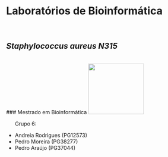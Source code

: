 # Laboratórios de Bioinformática
<br />


## *Staphylococcus aureus N315*
<br />
### Mestrado em Bioinformática

<img src="https://upload.wikimedia.org/wikipedia/commons/9/93/EEUMLOGO.png" width="150" height="136" />
<br />

&nbsp; &nbsp; &nbsp; Grupo 6:
* Andreia Rodrigues (PG12573)
* Pedro Moreira (PG38277)
* Pedro Araújo (PG37044)
